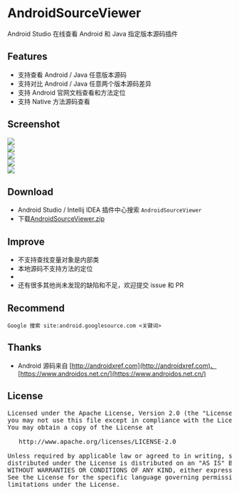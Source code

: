 # AndroidSourceViewer
Android Studio 在线查看 Android 和 Java 指定版本源码插件

## Features
* 支持查看 Android / Java 任意版本源码
* 支持对比 Android / Java 任意两个版本源码差异
* 支持 Android 官网文档查看和方法定位
* 支持 Native 方法源码查看

## Screenshot
![](./screenshot/ss1.png)<br>
![](./screenshot/ss2.png)<br>
![](./screenshot/ss3.png)<br>
![](./screenshot/ss4.gif)<br>
![](./screenshot/ss5.gif)<br>

## Download
* Android Studio / Intellij IDEA 插件中心搜索 `AndroidSourceViewer`&nbsp;&nbsp;
* 下载[AndroidSourceViewer.zip](./downloads) <br/>

## Improve
* 不支持查找变量对象是内部类
* 本地源码不支持方法的定位
* 
* 还有很多其他尚未发现的缺陷和不足，欢迎提交 issue 和 PR

## Recommend
```
Google 搜索 site:android.googlesource.com <关键词>
```

## Thanks
* Android 源码来自 [http://androidxref.com](http://androidxref.com)、[https://www.androidos.net.cn/](https://www.androidos.net.cn/)

## License
<pre>
Licensed under the Apache License, Version 2.0 (the "License");
you may not use this file except in compliance with the License.
You may obtain a copy of the License at

   http://www.apache.org/licenses/LICENSE-2.0

Unless required by applicable law or agreed to in writing, software
distributed under the License is distributed on an "AS IS" BASIS,
WITHOUT WARRANTIES OR CONDITIONS OF ANY KIND, either express or implied.
See the License for the specific language governing permissions and
limitations under the License.
</pre>
